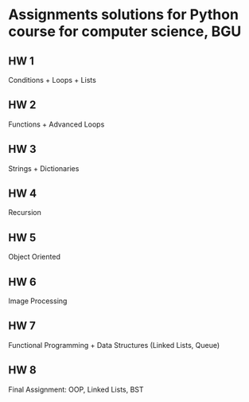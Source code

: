 # Assignments solutions for Python course for computer science, BGU

## HW 1
Conditions + Loops + Lists

## HW 2
Functions + Advanced Loops

## HW 3
Strings + Dictionaries

## HW 4
Recursion

## HW 5
Object Oriented

## HW 6
Image Processing

## HW 7
Functional Programming + Data Structures (Linked Lists, Queue)

## HW 8
Final Assignment: OOP, Linked Lists, BST
